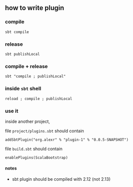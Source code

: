 ## how to write plugin

### compile
```shell
sbt compile
```

### release
```shell
sbt publishLocal
```

### compile + release
```shell
sbt "compile ; publishLocal"
```

### inside `sbt` shell
```
reload ; compile ; publishLocal
```

### use it
inside another project,

file `project/plugins.sbt` should contain

`addSbtPlugin("org.alexr" % "plugin-1" % "0.0.5-SNAPSHOT")`

file `build.sbt` should contain

`enablePlugins(ScalaBootstrap)`

#### notes

- sbt plugin should be compiled with 2.12 (not 2.13)
